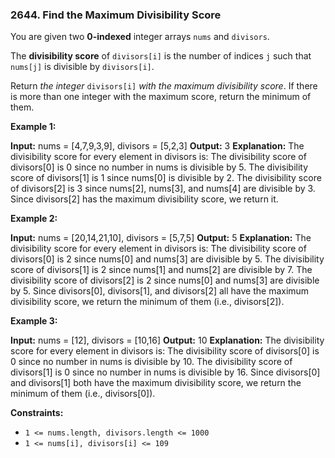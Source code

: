 ### 2644\. Find the Maximum Divisibility Score

You are given two **0-indexed** integer arrays `nums` and `divisors`.

The **divisibility score** of `divisors[i]` is the number of indices `j` such that `nums[j]` is divisible by `divisors[i]`.

Return _the integer_ `divisors[i]` _with the maximum divisibility score_. If there is more than one integer with the maximum score, return the minimum of them.

**Example 1:**

**Input:** nums = \[4,7,9,3,9\], divisors = \[5,2,3\]
**Output:** 3
**Explanation:** The divisibility score for every element in divisors is:
The divisibility score of divisors\[0\] is 0 since no number in nums is divisible by 5.
The divisibility score of divisors\[1\] is 1 since nums\[0\] is divisible by 2.
The divisibility score of divisors\[2\] is 3 since nums\[2\], nums\[3\], and nums\[4\] are divisible by 3.
Since divisors\[2\] has the maximum divisibility score, we return it.

**Example 2:**

**Input:** nums = \[20,14,21,10\], divisors = \[5,7,5\]
**Output:** 5
**Explanation:** The divisibility score for every element in divisors is:
The divisibility score of divisors\[0\] is 2 since nums\[0\] and nums\[3\] are divisible by 5.
The divisibility score of divisors\[1\] is 2 since nums\[1\] and nums\[2\] are divisible by 7.
The divisibility score of divisors\[2\] is 2 since nums\[0\] and nums\[3\] are divisible by 5.
Since divisors\[0\], divisors\[1\], and divisors\[2\] all have the maximum divisibility score, we return the minimum of them (i.e., divisors\[2\]).

**Example 3:**

**Input:** nums = \[12\], divisors = \[10,16\]
**Output:** 10
**Explanation:** The divisibility score for every element in divisors is:
The divisibility score of divisors\[0\] is 0 since no number in nums is divisible by 10.
The divisibility score of divisors\[1\] is 0 since no number in nums is divisible by 16.
Since divisors\[0\] and divisors\[1\] both have the maximum divisibility score, we return the minimum of them (i.e., divisors\[0\]).

**Constraints:**

*   `1 <= nums.length, divisors.length <= 1000`
*   `1 <= nums[i], divisors[i] <= 109`
